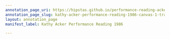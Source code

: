 ```yaml
---
annotation_page_uri: https://hipstas.github.io/performance-reading-acker/annotations/kathy-acker-performance-reading-1986-canvas-1-transcript.json
annotation_page_slug: kathy-acker-performance-reading-1986-canvas-1-transcript
layout: annotation_page
manifest_label: Kathy Acker Performance Reading 1986

---
```

